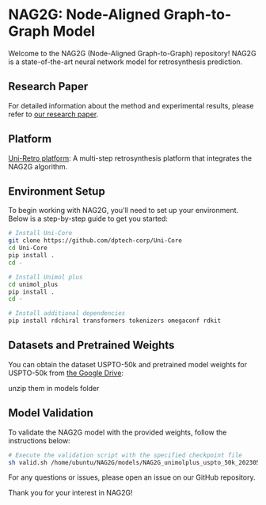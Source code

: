 # NAG2G: Node-Aligned Graph-to-Graph Model


Welcome to the NAG2G (Node-Aligned Graph-to-Graph) repository! NAG2G is a state-of-the-art neural network model for retrosynthesis prediction.

## Research Paper

For detailed information about the method and experimental results, please refer to [our research paper](https://arxiv.org/abs/2309.15798).

## Platform

[Uni-Retro platform](https://app.bohrium.dp.tech/retro-synthesis/workbench/): A multi-step retrosynthesis platform that integrates the NAG2G algorithm.

## Environment Setup

To begin working with NAG2G, you'll need to set up your environment. Below is a step-by-step guide to get you started:

```bash
# Install Uni-Core
git clone https://github.com/dptech-corp/Uni-Core
cd Uni-Core
pip install .
cd -

# Install Unimol plus
cd unimol_plus
pip install .
cd -

# Install additional dependencies
pip install rdchiral transformers tokenizers omegaconf rdkit
```

## Datasets and Pretrained Weights

You can obtain the dataset USPTO-50k and pretrained model weights for USPTO-50k from [the Google Drive](https://drive.google.com/drive/folders/1lZOLRGyZy18EVow7gyxtKWvs_yuwlIE3?usp=sharing):

unzip them in models folder

## Model Validation

To validate the NAG2G model with the provided weights, follow the instructions below:

```bash
# Execute the validation script with the specified checkpoint file
sh valid.sh /home/ubuntu/NAG2G/models/NAG2G_unimolplus_uspto_50k_20230513-222355/checkpoint_last

```

For any questions or issues, please open an issue on our GitHub repository.

Thank you for your interest in NAG2G!

